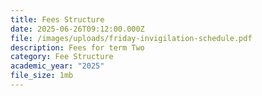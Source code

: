 ```yaml
---
title: Fees Structure
date: 2025-06-26T09:12:00.000Z
file: /images/uploads/friday-invigilation-schedule.pdf
description: Fees for term Two
category: Fee Structure
academic_year: "2025"
file_size: 1mb
---
```

